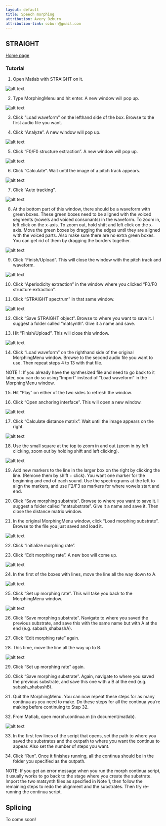 ```yaml
---
layout: default
title: Speech morphing
attribution: Avery Ozburn
attribution-link: ozburn@gmail.com
---
```


## STRAIGHT

[Home page](http://www.wakayama-u.ac.jp/~kawahara/STRAIGHTadv/index_e.html)

### Tutorial

1. Open Matlab with STRAIGHT on it.

![alt text](static/straight_tutorial/straight_part1.PNG)

2. Type MorphingMenu and hit enter. A new window will pop up.

![alt text](static/straight_tutorial/straight_part2.PNG)

3. Click "Load waveform" on the lefthand side of the box. Browse to the first audio file you want.

4. Click “Analyze”. A new window will pop up. 

![alt text](static/straight_tutorial/straight_part3.PNG)

5. Click “F0/F0 structure extraction”. A new window will pop up.

![alt text](static/straight_tutorial/straight_part4.PNG)


6. Click  “Calculate”. Wait until the image of a pitch track appears.

![alt text](static/straight_tutorial/straight_part5.PNG)


7. Click “Auto tracking”. 

![alt text](static/straight_tutorial/straight_part6.PNG)

8. At the bottom part of this window, there should be a waveform with green boxes. These green boxes need to be aligned with the voiced segments (vowels and voiced consonants) in the waveform. To zoom in, left click on the x-axis. To zoom out, hold shift and left click on the x-axis. Move the green boxes by dragging the edges until they are aligned with the voiced parts. Also make sure there are no extra green boxes. You can get rid of them by dragging the borders together. 


![alt text](static/straight_tutorial/straight_part7.PNG)

9. Click “Finish/Upload”.  This will close the window with the pitch track and waveform.

![alt text](static/straight_tutorial/straight_part8.PNG)


10. Click “Aperiodicity extraction” in the window where you clicked “F0/F0 structure extraction”. 


11. Click “STRAIGHT spectrum” in that same window. 

![alt text](static/straight_tutorial/straight_part9.PNG)


12. Click “Save STRAIGHT object”. Browse to where you want to save it. I suggest a folder called “matsynth”. Give it a name and save.


13. Hit “Finish/Upload”. This will close this window. 

![alt text](static/straight_tutorial/straight_part10.PNG)

14. Click “Load waveform” on the righthand side of the original MorphingMenu window. Browse to the second audio file you want to use. Then repeat steps 4 to 13 with that file.  


NOTE 1: If you already have the synthesized file and need to go back to it later, you can do so using “Import” instead of “Load waveform” in the MorphingMenu window. 


15.  Hit “Play” on either of the two sides to refresh the window. 


16. Click “Open anchoring interface”. This will open a new window.

![alt text](static/straight_tutorial/straight_part11.PNG)


17. Click “Calculate distance matrix”. Wait until the image appears on the right.

![alt text](static/straight_tutorial/straight_part12.PNG)


18. Use the small square at the top to zoom in and out (zoom in by left clicking, zoom out by holding shift and left clicking). 

![alt text](static/straight_tutorial/straight_part13.PNG)

19. Add new markers to the line in the larger box on the right by clicking the line. (Remove them by shift + click). You want one marker for the beginning and end of each sound. Use the spectrograms at the left to align the markers, and use F2/F3 as markers for where vowels start and end. 

20. Click “Save morphing substrate”. Browse to where you want to save it. I suggest a folder called “matsubstrate”. Give it a name and save it. Then close the distance matrix window. 


21. In the original MorphingMenu window, click “Load morphing substrate”. Browse to the file you just saved and load it. 

![alt text](static/straight_tutorial/straight_part14.PNG)

22. Click “Initialize morphing rate”. 


23. Click “Edit morphing rate”. A new box will come up. 

![alt text](static/straight_tutorial/straight_part15.PNG)

24. In the first of the boxes with lines, move the line all the way down to A. 

![alt text](static/straight_tutorial/straight_part16.PNG)


25. Click “Set up morphing rate”.  This will take you back to the MorphingMenu window.

![alt text](static/straight_tutorial/straight_part17.PNG)


26. Click “Save morphing substrate”. Navigate to where you saved the previous substrate, and save this with the same name but with A at the end (e.g. sabash_shabashA). 


27. Click “Edit morphing rate” again. 


28. This time, move the line all the way up to B. 

![alt text](static/straight_tutorial/straight_part18.PNG)


29. Click “Set up morphing rate” again.


30. Click “Save morphing substrate”. Again, navigate to where you saved the previous substrate, and save this one with a B at the end (e.g. sabash_shabashB). 


31. Quit the MorphingMenu. You can now repeat these steps for as many continua as you need to make. Do these steps for all the continua you’re making before continuing to Step 32. 


32. From Matlab, open morph.continua.m (in document/matlab).

![alt text](static/straight_tutorial/straight_part19.PNG)


33. In the first few lines of the script that opens, set the path to
where you saved the substrates and the outpath to where you want the
continua to appear. Also set the number of steps you want.


34. Click “Run”. Once it finishes running, all the continua should be
in the folder you specified as the outpath.


NOTE: If you get an error message when you run the morph continua script,
it usually works to go back to the stage where you create the substrate.
Import the two matsynth files as specified in Note 1, then follow the
remaining steps to redo the alignment and the substrates. Then try
re-running the continua script. 

## Splicing

To come soon!